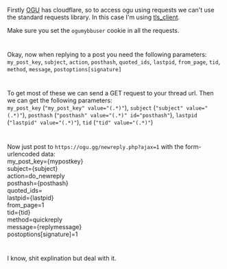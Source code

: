 Firstly [OGU](https://ogu.gg/) has cloudflare, so to access ogu using requests we can't use the standard requests library.
In this case I'm using [tls_client](https://github.com/FlorianREGAZ/Python-Tls-Client).

Make sure you set the `ogumybbuser` cookie in all the requests.

#

Okay, now when replying to a post you need the following parameters:<br>
`my_post_key`, `subject`, `action`, `posthash`, `quoted_ids`, `lastpid`, `from_page`, `tid`, `method`, `message`, `postoptions[signature]`

#

To get most of these we can send a GET request to your thread url. Then we can get the following parameters:<br>
`my_post_key` (`"my_post_key" value="(.*)"`), `subject` (`"subject" value="(.*)"`), `posthash` (`"posthash" value="(.*)" id="posthash"`), `lastpid` (`"lastpid" value="(.*)"`), `tid` (`"tid" value="(.*)"`)

#

Now just post to `https://ogu.gg/newreply.php?ajax=1` with the form-urlencoded data:<br>
my_post_key={mypostkey}<br>
subject={subject}<br>
action=do_newreply<br>
posthash={posthash}<br>
quoted_ids=<br>
lastpid={lastpid}<br>
from_page=1<br>
tid={tid}<br>
method=quickreply<br>
message={replymessage}<br>
postoptions[signature]=1<br>

#

I know, shit explination but deal with it.
